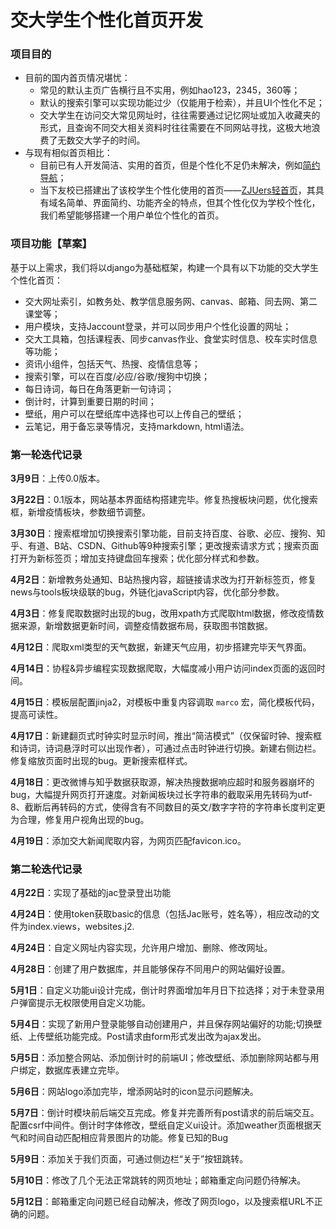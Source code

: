 # 交大学生个性化首页开发

### 项目目的
- 目前的国内首页情况堪忧：
    - 常见的默认主页广告横行且不实用，例如hao123，2345，360等；
    - 默认的搜索引擎可以实现功能过少（仅能用于检索），并且UI个性化不足；
    - 交大学生在访问交大常见网址时，往往需要通过记忆网址或加入收藏夹的形式，且查询不同交大相关资料时往往需要在不同网站寻找，这极大地浪费了无数交大学子的时间。
- 与现有相似首页相比：
    - 目前已有人开发简洁、实用的首页，但是个性化不足仍未解决，例如[简约导航](https://www.jianavi.com/)；
    - 当下友校已搭建出了该校学生个性化使用的首页——[ZJUers轻首页](https://zjuers.com/)，其具有域名简单、界面简约、功能齐全的特点，但其个性化仅为学校个性化，我们希望能够搭建一个用户单位个性化的首页。

### 项目功能【草案】

基于以上需求，我们将以django为基础框架，构建一个具有以下功能的交大学生个性化首页：

- 交大网址索引，如教务处、教学信息服务网、canvas、邮箱、同去网、第二课堂等；
- 用户模块，支持Jaccount登录，并可以同步用户个性化设置的网址；
- 交大工具箱，包括课程表、同步canvas作业、食堂实时信息、校车实时信息等功能；
- 资讯小组件，包括天气、热搜、疫情信息等；
- 搜索引擎，可以在百度/必应/谷歌/搜狗中切换；
- 每日诗词，每日在角落更新一句诗词；
- 倒计时，计算到重要日期的时间；
- 壁纸，用户可以在壁纸库中选择也可以上传自己的壁纸；
- 云笔记，用于备忘录等情况，支持markdown, html语法。

### 第一轮迭代记录

**3月9日**：上传0.0版本。

**3月22日**：0.1版本，网站基本界面结构搭建完毕。修复热搜板块问题，优化搜索框，新增疫情板块，参数细节调整。

**3月30日**：搜索框增加切换搜索引擎功能，目前支持百度、谷歌、必应、搜狗、知乎、有道、B站、CSDN、Github等9种搜索引擎；更改搜索请求方式；搜索页面打开为新标签页；增加支持键盘回车搜索；优化部分样式和参数。

**4月2日**：新增教务处通知、B站热搜内容，超链接请求改为打开新标签页，修复news与tools板块级联的bug，外链化javaScript内容，优化部分参数。

**4月3日**：修复爬取数据时出现的bug，改用xpath方式爬取html数据，修改疫情数据来源，新增数据更新时间，调整疫情数据布局，获取图书馆数据。

**4月12日**：爬取xml类型的天气数据，新建天气应用，初步搭建完毕天气界面。

**4月14日**：协程&异步编程实现数据爬取，大幅度减小用户访问index页面的返回时间。

**4月15日**：模板层配置jinja2，对模板中重复内容调取 `marco` 宏，简化模板代码，提高可读性。

**4月17日**：新建翻页式时钟实时显示时间，推出“简洁模式”（仅保留时钟、搜索框和诗词，诗词悬浮时可以出现作者），可通过点击时钟进行切换。新建右侧边栏。修复缩放页面时出现的bug。更新搜索框样式。

**4月18日**：更改微博与知乎数据获取源，解决热搜数据响应超时和服务器崩坏的bug，大幅提升网页打开速度。对新闻板块过长字符串的截取采用先转码为utf-8、截断后再转码的方式，使得含有不同数目的英文/数字字符的字符串长度判定更为合理，修复用户视角出现的bug。

**4月19日**：添加交大新闻爬取内容，为网页匹配favicon.ico。

### 第二轮迭代记录

**4月22日**：实现了基础的jac登录登出功能

**4月24日**：使用token获取basic的信息（包括Jac账号，姓名等），相应改动的文件为index.views，websites.j2.

**4月24日**：自定义网址内容实现，允许用户增加、删除、修改网址。

**4月28日**：创建了用户数据库，并且能够保存不同用户的网站偏好设置。

**5月1日**：自定义功能ui设计完成，倒计时界面增加年月日下拉选择；对于未登录用户弹窗提示无权限使用自定义功能。

**5月4日**：实现了新用户登录能够自动创建用户，并且保存网站偏好的功能;切换壁纸、上传壁纸功能完成。Post请求由form形式发出改为ajax发出。

**5月5日**：添加整合网站、添加倒计时的前端UI；修改壁纸、添加删除网站都与用户绑定，数据库表建立完毕。

**5月6日**：网站logo添加完毕，增添网站时的icon显示问题解决。

**5月7日**：倒计时模块前后端交互完成。修复并完善所有post请求的前后端交互。配置csrf中间件。倒计时字体修改，壁纸自定义ui设计。添加weather页面根据天气和时间自动匹配相应背景图片的功能。修复已知的Bug

**5月9日**：添加关于我们页面，可通过侧边栏“关于”按钮跳转。

**5月10日**：修改了几个无法正常跳转的网页地址；邮箱重定向问题仍待解决。

**5月12日**：邮箱重定向问题已经自动解决，修改了网页logo，以及搜索框URL不正确的问题。